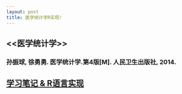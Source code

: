 ```yaml
---
layout: post
title: 医学统计学R实现!
---
```


## <<医学统计学>>
### 孙振球, 徐勇勇. 医学统计学.第4版[M]. 人民卫生出版社, 2014.
## [学习笔记 & R语言实现](https://wxhyihuan.github.io/MedicalStatisNotes)
